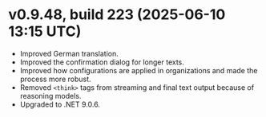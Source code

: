 # v0.9.48, build 223 (2025-06-10 13:15 UTC)
- Improved German translation.
- Improved the confirmation dialog for longer texts.
- Improved how configurations are applied in organizations and made the process more robust.
- Removed `<think>` tags from streaming and final text output because of reasoning models.
- Upgraded to .NET 9.0.6.